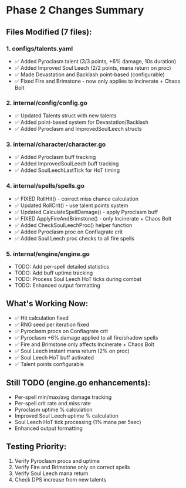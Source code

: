 # Phase 2 Changes Summary

## Files Modified (7 files):

### 1. configs/talents.yaml
- ✅ Added Pyroclasm talent (3/3 points, +6% damage, 10s duration)
- ✅ Added Improved Soul Leech (2/2 points, mana return on proc)
- ✅ Made Devastation and Backlash point-based (configurable)
- ✅ Fixed Fire and Brimstone - now only applies to Incinerate + Chaos Bolt

### 2. internal/config/config.go
- ✅ Updated Talents struct with new talents
- ✅ Added point-based system for Devastation/Backlash
- ✅ Added Pyroclasm and ImprovedSoulLeech structs

### 3. internal/character/character.go
- ✅ Added Pyroclasm buff tracking
- ✅ Added ImprovedSoulLeech buff tracking
- ✅ Added SoulLeechLastTick for HoT timing

### 4. internal/spells/spells.go
- ✅ FIXED RollHit() - correct miss chance calculation
- ✅ Updated RollCrit() - use talent points system
- ✅ Updated CalculateSpellDamage() - apply Pyroclasm buff
- ✅ FIXED ApplyFireAndBrimstone() - only Incinerate + Chaos Bolt
- ✅ Added CheckSoulLeechProc() helper function
- ✅ Added Pyroclasm proc on Conflagrate crit
- ✅ Added Soul Leech proc checks to all fire spells

### 5. internal/engine/engine.go
- TODO: Add per-spell detailed statistics
- TODO: Add buff uptime tracking
- TODO: Process Soul Leech HoT ticks during combat
- TODO: Enhanced output formatting

## What's Working Now:
- ✅ Hit calculation fixed
- ✅ RNG seed per iteration fixed
- ✅ Pyroclasm procs on Conflagrate crit
- ✅ Pyroclasm +6% damage applied to all fire/shadow spells
- ✅ Fire and Brimstone only affects Incinerate + Chaos Bolt
- ✅ Soul Leech instant mana return (2% on proc)
- ✅ Soul Leech HoT buff activated
- ✅ Talent points configurable

## Still TODO (engine.go enhancements):
-  Per-spell min/max/avg damage tracking
- Per-spell crit rate and miss rate
- Pyroclasm uptime % calculation
- Improved Soul Leech uptime % calculation
- Soul Leech HoT tick processing (1% mana per 5sec)
- Enhanced output formatting

## Testing Priority:
1. Verify Pyroclasm procs and uptime
2. Verify Fire and Brimstone only on correct spells
3. Verify Soul Leech mana return
4. Check DPS increase from new talents
